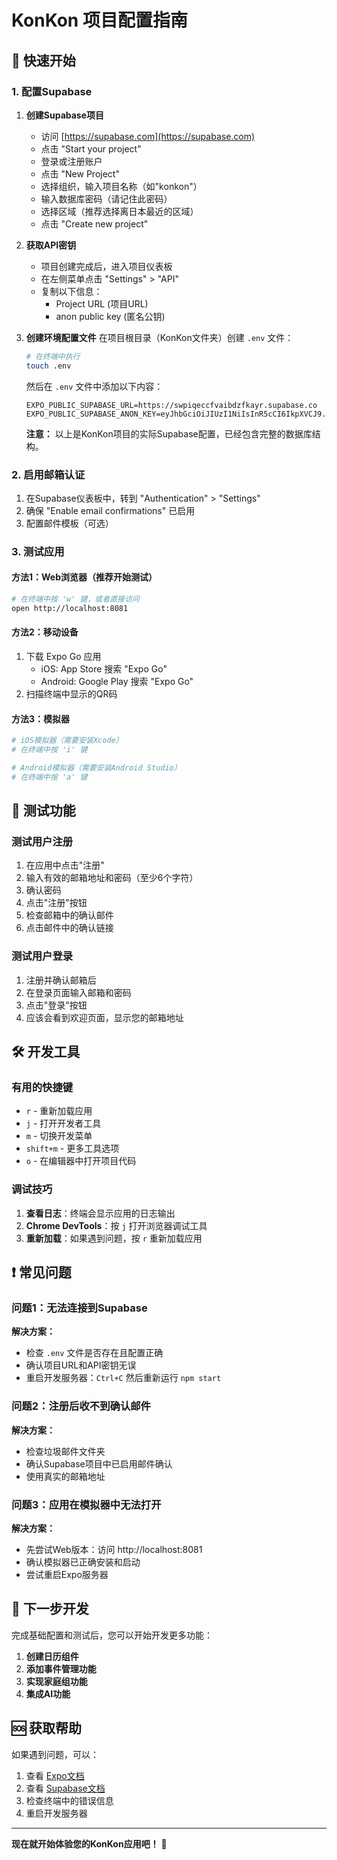 # KonKon 项目配置指南

## 🚀 快速开始

### 1. 配置Supabase

1. **创建Supabase项目**
   - 访问 [https://supabase.com](https://supabase.com)
   - 点击 "Start your project"
   - 登录或注册账户
   - 点击 "New Project"
   - 选择组织，输入项目名称（如"konkon"）
   - 输入数据库密码（请记住此密码）
   - 选择区域（推荐选择离日本最近的区域）
   - 点击 "Create new project"

2. **获取API密钥**
   - 项目创建完成后，进入项目仪表板
   - 在左侧菜单点击 "Settings" > "API"
   - 复制以下信息：
     - Project URL (项目URL)
     - anon public key (匿名公钥)

3. **创建环境配置文件**
   在项目根目录（KonKon文件夹）创建 `.env` 文件：
   
   ```bash
   # 在终端中执行
   touch .env
   ```
   
   然后在 `.env` 文件中添加以下内容：
   ```env
   EXPO_PUBLIC_SUPABASE_URL=https://swpiqeccfvaibdzfkayr.supabase.co
   EXPO_PUBLIC_SUPABASE_ANON_KEY=eyJhbGciOiJIUzI1NiIsInR5cCI6IkpXVCJ9.eyJpc3MiOiJzdXBhYmFzZSIsInJlZiI6InN3cGlxZWNjZnZhaWJkemZrYXlyIiwicm9sZSI6ImFub24iLCJpYXQiOjE3NTEyNjU3MDMsImV4cCI6MjA2Njg0MTcwM30.T0zOhdKdNPKt60zDI26Jaksrdnu2O1d2Ji0hAeH9uoU
   ```
   
   **注意：** 以上是KonKon项目的实际Supabase配置，已经包含完整的数据库结构。

### 2. 启用邮箱认证

1. 在Supabase仪表板中，转到 "Authentication" > "Settings"
2. 确保 "Enable email confirmations" 已启用
3. 配置邮件模板（可选）

### 3. 测试应用

#### 方法1：Web浏览器（推荐开始测试）
```bash
# 在终端中按 'w' 键，或者直接访问
open http://localhost:8081
```

#### 方法2：移动设备
1. 下载 Expo Go 应用
   - iOS: App Store 搜索 "Expo Go"
   - Android: Google Play 搜索 "Expo Go"
2. 扫描终端中显示的QR码

#### 方法3：模拟器
```bash
# iOS模拟器（需要安装Xcode）
# 在终端中按 'i' 键

# Android模拟器（需要安装Android Studio）
# 在终端中按 'a' 键
```

## 🧪 测试功能

### 测试用户注册
1. 在应用中点击"注册"
2. 输入有效的邮箱地址和密码（至少6个字符）
3. 确认密码
4. 点击"注册"按钮
5. 检查邮箱中的确认邮件
6. 点击邮件中的确认链接

### 测试用户登录
1. 注册并确认邮箱后
2. 在登录页面输入邮箱和密码
3. 点击"登录"按钮
4. 应该会看到欢迎页面，显示您的邮箱地址

## 🛠 开发工具

### 有用的快捷键
- `r` - 重新加载应用
- `j` - 打开开发者工具
- `m` - 切换开发菜单
- `shift+m` - 更多工具选项
- `o` - 在编辑器中打开项目代码

### 调试技巧
1. **查看日志**：终端会显示应用的日志输出
2. **Chrome DevTools**：按 `j` 打开浏览器调试工具
3. **重新加载**：如果遇到问题，按 `r` 重新加载应用

## ❗ 常见问题

### 问题1：无法连接到Supabase
**解决方案：**
- 检查 `.env` 文件是否存在且配置正确
- 确认项目URL和API密钥无误
- 重启开发服务器：`Ctrl+C` 然后重新运行 `npm start`

### 问题2：注册后收不到确认邮件
**解决方案：**
- 检查垃圾邮件文件夹
- 确认Supabase项目中已启用邮件确认
- 使用真实的邮箱地址

### 问题3：应用在模拟器中无法打开
**解决方案：**
- 先尝试Web版本：访问 http://localhost:8081
- 确认模拟器已正确安装和启动
- 尝试重启Expo服务器

## 📱 下一步开发

完成基础配置和测试后，您可以开始开发更多功能：

1. **创建日历组件**
2. **添加事件管理功能**
3. **实现家庭组功能**
4. **集成AI功能**

## 🆘 获取帮助

如果遇到问题，可以：
1. 查看 [Expo文档](https://docs.expo.dev/)
2. 查看 [Supabase文档](https://supabase.com/docs)
3. 检查终端中的错误信息
4. 重启开发服务器

---

**现在就开始体验您的KonKon应用吧！** 🎉 